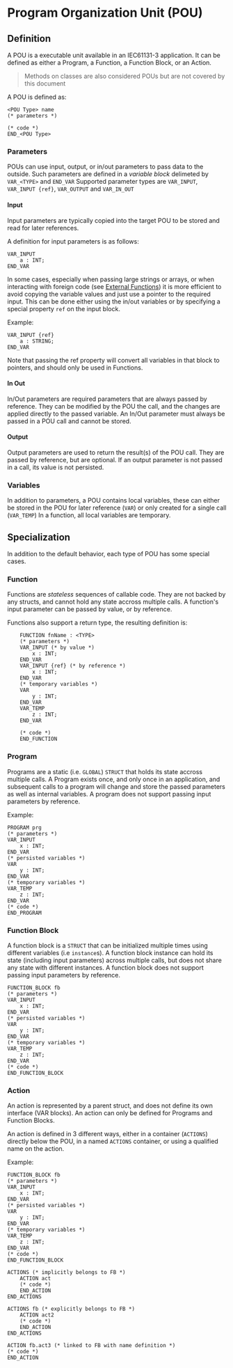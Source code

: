 # Program Organization Unit (POU)

## Definition

A POU is a executable unit available in an IEC61131-3 application.
It can be defined as either a Program, a Function, a Function Block, or an Action.

> Methods on classes are also considered POUs but are not covered by this document

A POU is defined as:

```iecst
<POU Type> name
(* parameters *)

(* code *)
END_<POU Type>
```

### Parameters

POUs can use input, output, or in/out parameters to pass data to the outside.
Such parameters are defined in a _variable block_  delimeted by `VAR_<TYPE>` and `END_VAR`
Supported parameter types are `VAR_INPUT`, `VAR_INPUT {ref}`, `VAR_OUTPUT` and `VAR_IN_OUT`

#### Input

Input parameters are typically copied into the target POU to be stored and read for later references.

A definition for input parameters is as follows:

```iecst
VAR_INPUT
    a : INT;
END_VAR
```

In some cases, especially when passing large strings or arrays, or when interacting with foreign code (see [External Functions](libraries/external_functions.md)) it is more efficient to avoid copying the variable values and just use a pointer to the required input.
This can be done either using the in/out variables or by specifying a special property `ref` on the input block.

Example:

```iecst
VAR_INPUT {ref}
    a : STRING;
END_VAR
```

Note that passing the ref property will convert all variables in that block to pointers, and should only be used in Functions.

#### In Out

In/Out parameters are required parameters that are always passed by reference.
They can be modified by the POU the call, and the changes are applied directly to the passed variable.
An In/Out parameter must always be passed in a POU call and cannot be stored.

#### Output

Output parameters are used to return the result(s) of the POU call.
They are passed by reference, but are optional.
If an output parameter is not passed in a call, its value is not persisted.

### Variables

In addition to parameters, a POU contains local variables, these can either be stored in the POU for later reference (`VAR`) or only created for a single call (`VAR_TEMP`)
In a function, all local variables are temporary.

## Specialization

In addition to the default behavior, each type of POU has some special cases.

### Function

Functions are _stateless_ sequences of callable code. They are not backed by any structs, and cannot hold any state accross multiple calls.
A function's input parameter can be passed by value, or by reference.

Functions also support a return type, the resulting definition is:

```iecst
    FUNCTION fnName : <TYPE>
    (* parameters *)
    VAR_INPUT (* by value *)
        x : INT;
    END_VAR
    VAR_INPUT {ref} (* by reference *)
        x : INT;
    END_VAR
    (* temporary variables *)
    VAR
        y : INT;
    END_VAR
    VAR_TEMP
        z : INT;
    END_VAR

    (* code *)
    END_FUNCTION
```

### Program

Programs are a static (i.e. `GLOBAL`) `STRUCT` that holds its state accross multiple calls.
A Program exists once, and only once in an application, and subsequent calls to a program will change and store the passed parameters as well as internal variables.
A program does not support passing input parameters by reference.

Example:

```iecst
PROGRAM prg
(* parameters *)
VAR_INPUT
    x : INT;
END_VAR
(* persisted variables *)
VAR
    y : INT;
END_VAR
(* temporary variables *)
VAR_TEMP
    z : INT;
END_VAR
(* code *)
END_PROGRAM
```

### Function Block

A function block is a `STRUCT` that can be initialized multiple times using different variables (i.e `instance`s).
A function block instance can hold its state (including input parameters) across multiple calls, but does not share any state with different instances.
A function block does not support passing input parameters by reference.

```iecst
FUNCTION_BLOCK fb
(* parameters *)
VAR_INPUT
    x : INT;
END_VAR
(* persisted variables *)
VAR
    y : INT;
END_VAR
(* temporary variables *)
VAR_TEMP
    z : INT;
END_VAR
(* code *)
END_FUNCTION_BLOCK
```

### Action

An action is represented by a parent struct, and does not define its own interface (VAR blocks).
An action can only be defined for Programs and Function Blocks.

An action is defined in 3 different ways, either in a container (`ACTIONS`) directly below the POU, in a named `ACTIONS` container, or using a qualified name on the action.

Example:

```iecst
FUNCTION_BLOCK fb
(* parameters *)
VAR_INPUT
    x : INT;
END_VAR
(* persisted variables *)
VAR
    y : INT;
END_VAR
(* temporary variables *)
VAR_TEMP
    z : INT;
END_VAR
(* code *)
END_FUNCTION_BLOCK

ACTIONS (* implicitly belongs to FB *)
    ACTION act
    (* code *)
    END_ACTION
END_ACTIONS

ACTIONS fb (* explicitly belongs to FB *)
    ACTION act2
    (* code *)
    END_ACTION
END_ACTIONS

ACTION fb.act3 (* linked to FB with name definition *)
(* code *)
END_ACTION
```

